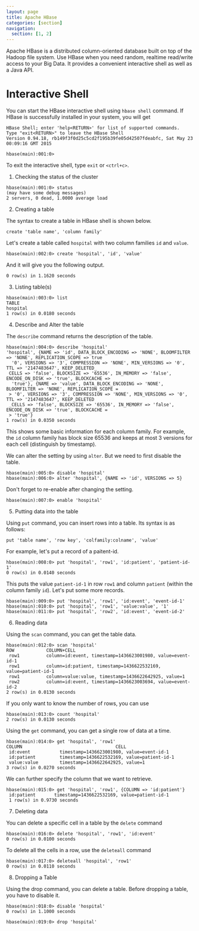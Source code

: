 ```yaml
---
layout: page
title: Apache HBase
categories: [section]
navigation:
  section: [1, 2]
---
```


Apache HBase is a distributed column-oriented database built on top of the Hadoop file system. Use HBase when you need random, realtime read/write access to your Big Data. It provides a convenient interactive shell as well as a Java API.

# Interactive Shell
You can start the HBase interactive shell using `hbase shell` command. If HBase is successfully installed in your system, you will get 
```
HBase Shell; enter 'help<RETURN>' for list of supported commands.
Type "exit<RETURN>" to leave the HBase Shell
Version 0.94.18, rb149f3f0d25c5cd2f195b39fe05d42507fdeabfc, Sat May 23 00:09:16 GMT 2015

hbase(main):001:0> 
```
To exit the interactive shell, type `exit` or `<ctrl+c>`.

1. Checking the status of the cluster
```
hbase(main):001:0> status
(may have some debug messages)
2 servers, 0 dead, 1.0000 average load
```

2. Creating a table

The syntax to create a table in HBase shell is shown below.
```
create 'table name', 'column family'
```

Let's create a table called `hospital` with two column families `id` and `value`.

```
hbase(main):002:0> create 'hospital', 'id', 'value'
```
And it will give you the following output.
```
0 row(s) in 1.1620 seconds
```

3. Listing table(s)

```
hbase(main):003:0> list
TABLE
hospital
1 row(s) in 0.0180 seconds
```

4. Describe and Alter the table

The `describe` command returns the description of the table. 

```
hbase(main):004:0> describe 'hospital'
'hospital', {NAME => 'id', DATA_BLOCK_ENCODING => 'NONE', BLOOMFILTER => 'NONE', REPLICATION_SCOPE => true                                                    
  '0', VERSIONS => '3', COMPRESSION => 'NONE', MIN_VERSIONS => '0', TTL => '2147483647', KEEP_DELETED_                                                         
 CELLS => 'false', BLOCKSIZE => '65536', IN_MEMORY => 'false', ENCODE_ON_DISK => 'true', BLOCKCACHE =>                                                         
  'true'}, {NAME => 'value', DATA_BLOCK_ENCODING => 'NONE', BLOOMFILTER => 'NONE', REPLICATION_SCOPE =                                                         
 > '0', VERSIONS => '3', COMPRESSION => 'NONE', MIN_VERSIONS => '0', TTL => '2147483647', KEEP_DELETED                                                         
 _CELLS => 'false', BLOCKSIZE => '65536', IN_MEMORY => 'false', ENCODE_ON_DISK => 'true', BLOCKCACHE =                                                         
 > 'true'}                                                                                                                                                     
1 row(s) in 0.0350 seconds
```
This shows some basic information for each column family. For example, the `id` column family has block size 65536 and keeps at most 3 versions for each cell (distinguish by timestamp).

We can alter the setting by using `alter`. But we need to first disable the table.

```
hbase(main):005:0> disable 'hospital'
hbase(main):006:0> alter 'hospital', {NAME => 'id', VERSIONS => 5}
```
Don't forget to re-enable after changing the setting.

```
hbase(main):007:0> enable 'hospital'

```

5. Putting data into the table

Using `put` command, you can insert rows into a table. Its syntax is as follows:
```
put 'table name', 'row key', 'colfamily:colname', 'value'
```
For example, let's put a record of a paitent-id.

```
hbase(main):008:0> put 'hospital', 'row1', 'id:patient', 'patient-id-1'
0 row(s) in 0.0140 seconds
```
This puts the value `patient-id-1` in row `row1` and column `patient` (within the column family `id`).
Let's put some more records.
```
hbase(main):009:0> put 'hospital', 'row1', 'id:event', 'event-id-1'
hbase(main):010:0> put 'hospital', 'row1', 'value:value', '1'
hbase(main):011:0> put 'hospital', 'row2', 'id:event', 'event-id-2'
```

6. Reading data 

Using the `scan` command, you can get the table data.

```
hbase(main):012:0> scan 'hospital'
ROW            COLUMN+CELL
 row1          column=id:event, timestamp=1436623001980, value=event-id-1
 row1          column=id:patient, timestamp=1436622532169, value=patient-id-1
 row1          column=value:value, timestamp=1436622642925, value=1
 row2          column=id:event, timestamp=1436623003694, value=event-id-2
2 row(s) in 0.0130 seconds
```

If you only want to know the number of rows, you can use

```
hbase(main):013:0> count 'hospital'
2 row(s) in 0.0130 seconds
```

Using the `get` command, you can get a single row of data at a time.

```
hbase(main):014:0> get 'hospital', 'row1' 
COLUMN                                   CELL
 id:event           timestamp=1436623001980, value=event-id-1
 id:patient         timestamp=1436622532169, value=patient-id-1
 value:value        timestamp=1436622642925, value=1
3 row(s) in 0.0270 seconds
```

We can further specify the column that we want to retrieve.

```
hbase(main):015:0> get 'hospital', 'row1', {COLUMN => 'id:patient'}
 id:patient       timestamp=1436622532169, value=patient-id-1
 1 row(s) in 0.9730 seconds
```

7. Deleting data

You can delete a specific cell in a table by the `delete` command

```
hbase(main):016:0> delete 'hospital', 'row1', 'id:event'
0 row(s) in 0.0100 seconds
```

To delete all the cells in a row, use the `deleteall` command

```
hbase(main):017:0> deleteall 'hospital', 'row1'
0 row(s) in 0.0110 seconds   
```

8. Dropping a Table

Using the drop command, you can delete a table. Before dropping a table, you have to disable it.

```
hbase(main):018:0> disable 'hospital'
0 row(s) in 1.1000 seconds

hbase(main):019:0> drop 'hospital'
```
